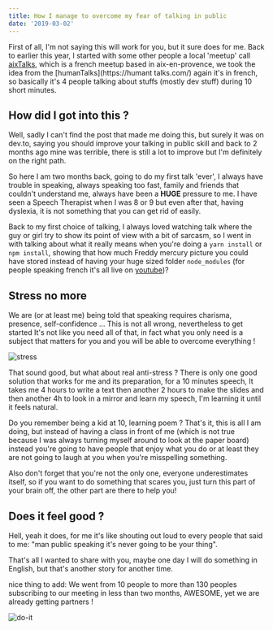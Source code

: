 ```yaml
---
title: How I manage to overcome my fear of talking in public
date: '2019-03-02'
---
```


First of all, I'm not saying this will work for you, but it sure does for me.
Back to earlier this year, I started with some other people a local 'meetup' call [aixTalks](https://aixtalks.com/), which is a french meetup based in aix-en-provence, we took the idea from the [humanTalks](https://humant talks.com/) again it's in french, so basically it's 4 people talking about stuffs (mostly dev stuff) during 10 short minutes.

## How did I got into this ? 

Well, sadly I can't find the post that made me doing this, but surely it was on dev.to, saying you should improve your talking in public skill and back to 2 months ago mine was terrible, there is still a lot to improve but I'm definitely on the right path.

So here I am two months back, going to do my first talk 'ever', I always have trouble in speaking, always speaking too fast, family and friends that couldn't understand me, always have been a **HUGE** pressure to me. I have seen a Speech Therapist when I was 8 or 9 but even after that, having dyslexia, it is not something that you can get rid of easily.

Back to my first choice of talking, I always loved watching talk where the guy or girl try to show its point of view with a bit of sarcasm, so I went in with talking about what it really means when you're doing a `yarn install` or `npm install`, showing that how much Freddy mercury picture you could have stored instead of having  your huge sized folder `node_modules` (for people speaking french it's all live on [youtube](https://www.youtube.com/watch?v=CkhHnTwnReY))?

## Stress no more

We are (or at least me) being told that speaking requires charisma, presence, self-confidence ...  This is not all wrong, nevertheless to get started It's not like you need all of that, in fact what you only need is a subject that matters for you and you will be able to overcome everything !

![stress](https://media1.tenor.com/images/14f5ba457a450b02d6639d37df36b45b/tenor.gif?itemid=5207555)

That sound good, but what about real anti-stress ? There is only one good solution that works for me and its preparation, for a 10 minutes speech, It takes me 4 hours to write a text then another 2 hours to make the slides and then another 4h to look in a mirror and learn my speech, I'm learning it until it feels natural.

Do you remember being a kid at 10, learning poem ? That's it, this is all I am doing, but instead of having a class in front of me (which is not true because I was always turning myself around to look at the paper board) instead you're going to have people that enjoy what you do or at least they are not going to laugh at you when you're misspelling something.

Also don't forget that you're not the only one, everyone underestimates itself, so if you want to do something that scares you, just turn this part of your brain off, the other part are there to help you!

## Does it feel good ? 

Hell, yeah it does, for me it's like shouting out loud to every people that said to me: "man public speaking it's never going to be your thing".

That's all I wanted to share with you, maybe one day I will do something in English, but that's another story for another time.

nice thing to add: We went from 10 people to more than 130 peoples subscribing to our meeting in less than two months, AWESOME, yet we are already getting partners !

![do-it](https://media.giphy.com/media/3o85xtLX7zCyeeWGLC/giphy.gif)

